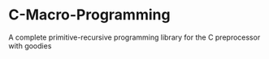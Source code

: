 # C-Macro-Programming
A complete primitive-recursive programming library for the C preprocessor with goodies
